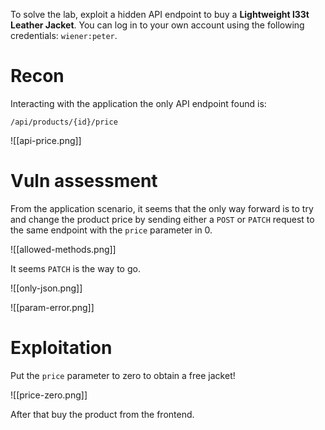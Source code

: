To solve the lab, exploit a hidden API endpoint to buy a **Lightweight l33t Leather Jacket**. You can log in to your own account using the following credentials: `wiener:peter`.

# Recon

Interacting with the application the only API endpoint found is:

```
/api/products/{id}/price
```

![[api-price.png]]

# Vuln assessment

From the application scenario, it seems that the only way forward is to try and change the product price by sending either a `POST` or `PATCH` request to the same endpoint with the `price` parameter in 0.

![[allowed-methods.png]]

It seems `PATCH` is the way to go.

![[only-json.png]]

![[param-error.png]]

# Exploitation

Put the `price` parameter to zero to obtain a free jacket!

![[price-zero.png]]

After that buy the product from the frontend.

